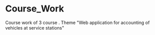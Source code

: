 # Course_Work
Course work of 3 course . Theme "Web application for accounting of vehicles at service stations"
